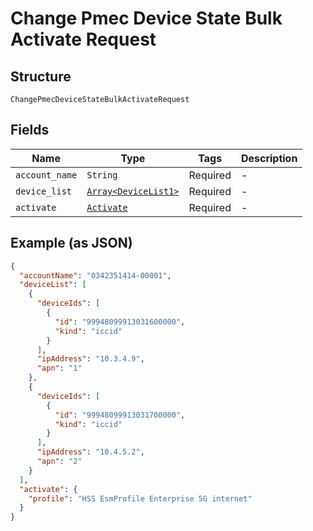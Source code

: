 
# Change Pmec Device State Bulk Activate Request

## Structure

`ChangePmecDeviceStateBulkActivateRequest`

## Fields

| Name | Type | Tags | Description |
|  --- | --- | --- | --- |
| `account_name` | `String` | Required | - |
| `device_list` | [`Array<DeviceList1>`](../../doc/models/device-list-1.md) | Required | - |
| `activate` | [`Activate`](../../doc/models/activate.md) | Required | - |

## Example (as JSON)

```json
{
  "accountName": "0342351414-00001",
  "deviceList": [
    {
      "deviceIds": [
        {
          "id": "99948099913031600000",
          "kind": "iccid"
        }
      ],
      "ipAddress": "10.3.4.9",
      "apn": "1"
    },
    {
      "deviceIds": [
        {
          "id": "99948099913031700000",
          "kind": "iccid"
        }
      ],
      "ipAddress": "10.4.5.2",
      "apn": "2"
    }
  ],
  "activate": {
    "profile": "HSS EsmProfile Enterprise 5G internet"
  }
}
```

